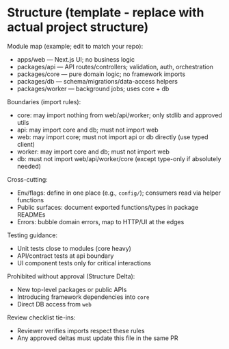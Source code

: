 # Structure (template - replace with actual project structure)

Module map (example; edit to match your repo):

- apps/web — Next.js UI; no business logic
- packages/api — API routes/controllers; validation, auth, orchestration
- packages/core — pure domain logic; no framework imports
- packages/db — schema/migrations/data-access helpers
- packages/worker — background jobs; uses core + db

Boundaries (import rules):

- core: may import nothing from web/api/worker; only stdlib and approved utils
- api: may import core and db; must not import web
- web: may import core; must not import api or db directly (use typed client)
- worker: may import core and db; must not import web
- db: must not import web/api/worker/core (except type-only if absolutely needed)

Cross-cutting:

- Env/flags: define in one place (e.g., `config/`); consumers read via helper functions
- Public surfaces: document exported functions/types in package READMEs
- Errors: bubble domain errors, map to HTTP/UI at the edges

Testing guidance:

- Unit tests close to modules (core heavy)
- API/contract tests at api boundary
- UI component tests only for critical interactions

Prohibited without approval (Structure Delta):

- New top-level packages or public APIs
- Introducing framework dependencies into `core`
- Direct DB access from `web`

Review checklist tie-ins:

- Reviewer verifies imports respect these rules
- Any approved deltas must update this file in the same PR

